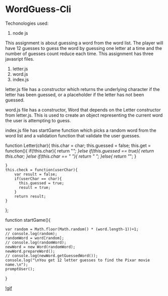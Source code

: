 # WordGuess-Cli

Techonologies used:
1. node js

This assignment is about guessing a word from the word list. The player will have 12 guesses to guess the word by guessing one letter  at a time and the number of guesses count reduce each time.
This assignment has three javasript files.
1. letter.js
2. word.js
3. index.js

letter.js file has a constructor which returns the underlying character if the letter has been guessed, or a placeholder  if the letter has not been guessed.

word.js file has a constructor, Word that depends on the Letter constructor from letter.js. This is used to create an object representing the current word the user is attempting to guess.

index.js file has startGame function which picks a random word from the word list and a validation function that validate the user guesses.

   function Letter(char){
    this.char = char;
    this.guessed = false;
    this.get = function(){
        if(!this.char){
            return "_";
        }else if(this.guessed == true){
            return this.char;
        }else if(this.char == " "){
            return " ";
        }else{
            return "_";
        }

    }
    this.check = function(userChar){
        var result = false;
        if(userChar == char){
          this.guessed = true;  
          result = true;
        }
        return result;
    }
   
};

   function startGame(){

    var random = Math.floor(Math.random() * (word.length-1))+1;
    // console.log(random);
    randomWord = word[random];
    // console.log(randomWord);
    newWord = new Word(randomWord);
    newWord.prepareWord();
    // console.log(newWord.getGuessedWord());
    console.log("\nYou get 12 letter guesses to find the Pixar movie name.\n");
    promptUser();
}

[!gif]()